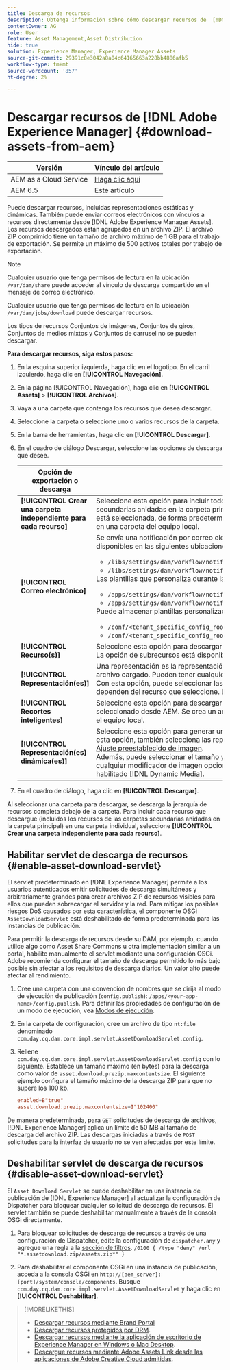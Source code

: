 ```yaml
---
title: Descarga de recursos
description: Obtenga información sobre cómo descargar recursos de  [!DNL Adobe Experience Manager]  y habilitar o deshabilitar la funcionalidad de descarga.
contentOwner: AG
role: User
feature: Asset Management,Asset Distribution
hide: true
solution: Experience Manager, Experience Manager Assets
source-git-commit: 29391c8e3042a8a04c64165663a228bb4886afb5
workflow-type: tm+mt
source-wordcount: '857'
ht-degree: 2%

---
```


# Descargar recursos de [!DNL Adobe Experience Manager] {#download-assets-from-aem}

| Versión | Vínculo del artículo |
| -------- | ---------------------------- |
| AEM as a Cloud Service | [Haga clic aquí](https://experienceleague.adobe.com/docs/experience-manager-cloud-service/content/assets/manage/download-assets-from-aem.html?lang=es) |
| AEM 6.5 | Este artículo |

Puede descargar recursos, incluidas representaciones estáticas y dinámicas. También puede enviar correos electrónicos con vínculos a recursos directamente desde [!DNL Adobe Experience Manager Assets]. Los recursos descargados están agrupados en un archivo ZIP. El archivo ZIP comprimido tiene un tamaño de archivo máximo de 1 GB para el trabajo de exportación. Se permite un máximo de 500 activos totales por trabajo de exportación.

>[!NOTE]
>
>Cualquier usuario que tenga permisos de lectura en la ubicación `/var/dam/share` puede acceder al vínculo de descarga compartido en el mensaje de correo electrónico.
>
>Cualquier usuario que tenga permisos de lectura en la ubicación `/var/dam/jobs/download` puede descargar recursos.
>
>Los tipos de recursos Conjuntos de imágenes, Conjuntos de giros, Conjuntos de medios mixtos y Conjuntos de carrusel no se pueden descargar.

<!--
OLD content of the above NOTE, changed wrt CQDOC-18661.
>The email recipients must be members of the `dam-users` group to access the ZIP download link in the email message.
>
-->

**Para descargar recursos, siga estos pasos:**

1. En la esquina superior izquierda, haga clic en el logotipo. En el carril izquierdo, haga clic en **[!UICONTROL Navegación]**.
1. En la página [!UICONTROL Navegación], haga clic en **[!UICONTROL Assets]** > **[!UICONTROL Archivos]**.
1. Vaya a una carpeta que contenga los recursos que desea descargar.
1. Seleccione la carpeta o seleccione uno o varios recursos de la carpeta.
1. En la barra de herramientas, haga clic en **[!UICONTROL Descargar]**.
1. En el cuadro de diálogo Descargar, seleccione las opciones de descarga que desee.

   | Opción de exportación o descarga | Descripción |
   |---|---|
   | **[!UICONTROL Crear una carpeta independiente para cada recurso]** | Seleccione esta opción para incluir todos los recursos que descargue (incluidos los recursos de carpetas secundarias anidadas en la carpeta principal del recurso) en una carpeta del equipo local. Cuando esta opción no está seleccionada, de forma predeterminada, la jerarquía de carpetas se omite y todos los recursos se descargan en una carpeta del equipo local. |
   | **[!UICONTROL Correo electrónico]** | Se envía una notificación por correo electrónico al usuario. Las plantillas de correo electrónico estándar están disponibles en las siguientes ubicaciones:<ul><li>`/libs/settings/dam/workflow/notification/email/downloadasset`.</li><li>`/libs/settings/dam/workflow/notification/email/transientworkflowcompleted`.</li></ul> Las plantillas que personaliza durante la implementación están disponibles en las siguientes ubicaciones: <ul><li>`/apps/settings/dam/workflow/notification/email/downloadasset`.</li><li>`/apps/settings/dam/workflow/notification/email/transientworkflowcompleted`.</li></ul>Puede almacenar plantillas personalizadas específicas del inquilino en las siguientes ubicaciones:<ul><li>`/conf/<tenant_specific_config_root>/settings/dam/workflow/notification/email/downloadasset`.</li><li>`/conf/<tenant_specific_config_root>/settings/dam/workflow/notification/email/transientworkflowcompleted`.</li></ul> |
   | **[!UICONTROL Recurso(s)]** | Seleccione esta opción para descargar el recurso en su forma original sin ninguna representación.<br>La opción de subrecursos está disponible si el recurso original tiene subrecursos. |
   | **[!UICONTROL Representación(es)]** | Una representación es la representación binaria de un recurso. Assets tiene una representación principal: la del archivo cargado. Pueden tener cualquier número de representaciones. <br> Con esta opción, puede seleccionar las representaciones que desea descargar. Las representaciones disponibles dependen del recurso que seleccione. La opción está disponible si el recurso tiene alguna representación. |
   | **[!UICONTROL Recortes inteligentes]** | Seleccione esta opción para descargar todas las representaciones de recortes inteligentes del recurso seleccionado desde AEM. Se crea un archivo zip con las representaciones de recorte inteligente y se descarga en el equipo local. |
   | **[!UICONTROL Representación(es) dinámica(es)]** | Seleccione esta opción para generar una serie de representaciones alternativas en tiempo real. Cuando selecciona esta opción, también selecciona las representaciones que desea crear dinámicamente seleccionando de la lista [Ajuste preestablecido de imagen](image-presets.md). <br>Además, puede seleccionar el tamaño y la unidad de medida, el formato, el espacio de color, la resolución y cualquier modificador de imagen opcional, como la inversión de la imagen. La opción solo está disponible si tiene habilitado [!DNL Dynamic Media]. |

1. En el cuadro de diálogo, haga clic en **[!UICONTROL Descargar]**.

Al seleccionar una carpeta para descargar, se descarga la jerarquía de recursos completa debajo de la carpeta. Para incluir cada recurso que descargue (incluidos los recursos de las carpetas secundarias anidadas en la carpeta principal) en una carpeta individual, seleccione **[!UICONTROL Crear una carpeta independiente para cada recurso]**.

## Habilitar servlet de descarga de recursos {#enable-asset-download-servlet}

El servlet predeterminado en [!DNL Experience Manager] permite a los usuarios autenticados emitir solicitudes de descarga simultáneas y arbitrariamente grandes para crear archivos ZIP de recursos visibles para ellos que pueden sobrecargar el servidor y la red. Para mitigar los posibles riesgos DoS causados por esta característica, el componente OSGi `AssetDownloadServlet` está deshabilitado de forma predeterminada para las instancias de publicación.

Para permitir la descarga de recursos desde su DAM, por ejemplo, cuando utilice algo como Asset Share Commons u otra implementación similar a un portal, habilite manualmente el servlet mediante una configuración OSGi. Adobe recomienda configurar el tamaño de descarga permitido lo más bajo posible sin afectar a los requisitos de descarga diarios. Un valor alto puede afectar al rendimiento.

1. Cree una carpeta con una convención de nombres que se dirija al modo de ejecución de publicación (`config.publish`): `/apps/<your-app-name>/config.publish`. Para definir las propiedades de configuración de un modo de ejecución, vea [Modos de ejecución](/help/sites-deploying/configure-runmodes.md#defining-configuration-properties-for-a-run-mode).
1. En la carpeta de configuración, cree un archivo de tipo `nt:file` denominado `com.day.cq.dam.core.impl.servlet.AssetDownloadServlet.config`.
1. Rellene `com.day.cq.dam.core.impl.servlet.AssetDownloadServlet.config` con lo siguiente. Establece un tamaño máximo (en bytes) para la descarga como valor de `asset.download.prezip.maxcontentsize`. El siguiente ejemplo configura el tamaño máximo de la descarga ZIP para que no supere los 100 kb.

   ```conf
   enabled=B"true"
   asset.download.prezip.maxcontentsize=I"102400"
   ```

De manera predeterminada, para `GET` solicitudes de descarga de archivos, [!DNL Experience Manager] aplica un límite de 50 MB al tamaño de descarga del archivo ZIP. Las descargas iniciadas a través de `POST` solicitudes para la interfaz de usuario no se ven afectadas por este límite.

## Deshabilitar servlet de descarga de recursos {#disable-asset-download-servlet}

El `Asset Download Servlet` se puede deshabilitar en una instancia de publicación de [!DNL Experience Manager] al actualizar la configuración de Dispatcher para bloquear cualquier solicitud de descarga de recursos. El servlet también se puede deshabilitar manualmente a través de la consola OSGi directamente.

1. Para bloquear solicitudes de descarga de recursos a través de una configuración de Dispatcher, edite la configuración de `dispatcher.any` y agregue una regla a la [sección de filtros](https://experienceleague.adobe.com/docs/experience-manager-dispatcher/using/configuring/dispatcher-configuration.html?lang=es#defining-a-filter). `/0100 { /type "deny" /url "*.assetdownload.zip/assets.zip*" }`

1. Para deshabilitar el componente OSGi en una instancia de publicación, acceda a la consola OSGi en `http://[aem_server]:[port]/system/console/components`. Busque `com.day.cq.dam.core.impl.servlet.AssetDownloadServlet` y haga clic en **[!UICONTROL Deshabilitar]**.

>[!MORELIKETHIS]
>
>* [Descargar recursos mediante Brand Portal](https://experienceleague.adobe.com/docs/experience-manager-brand-portal/using/download/brand-portal-download-assets.html?lang=es)
>* [Descargar recursos protegidos por DRM](drm.md).
>* [Descargar recursos mediante la aplicación de escritorio de Experience Manager en Windows o Mac Desktop](https://experienceleague.adobe.com/docs/experience-manager-desktop-app/using/using.html?lang=es#download-assets).
>* [Descargue recursos mediante Adobe Assets Link desde las aplicaciones de Adobe Creative Cloud admitidas](https://helpx.adobe.com/es/enterprise/using/manage-assets-using-adobe-asset-link.html).
